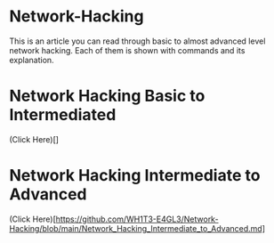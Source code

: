 # Network-Hacking
This is an article you can read through basic to almost advanced level network hacking. Each of them is shown with commands and its explanation.

# Network Hacking Basic to Intermediated

(Click Here)[]

# Network Hacking Intermediate to Advanced

(Click Here)[https://github.com/WH1T3-E4GL3/Network-Hacking/blob/main/Network_Hacking_Intermediate_to_Advanced.md]
